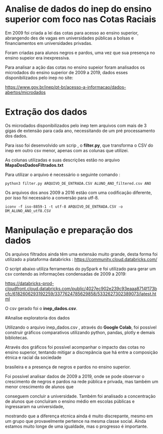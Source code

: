 # Analise de dados do inep do ensino superior com foco nas Cotas Raciais
Em 2009 foi criada a lei das cotas para acesso ao ensino superior, abrangendo des de vagas em universidades públicas a bolsas e financiamentos em universidades privadas. 

Foram criadas para alunos negros e pardos, uma vez que sua presença no ensino supeior era inexpressiva.

Para analisar a ação das cotas no ensino supeior foram analisados os microdados do ensino superior de 2009 a 2019, dados esses disponibilizados pelo inep no site:

https://www.gov.br/inep/pt-br/acesso-a-informacao/dados-abertos/microdados

# Extração dos dados
Os microdados disponibilizados pelo inep tem arquivos com mais de 3 gigas de extensão para cada ano, necessitando de um pré processamento dos dados.

Para isso foi desenvolvido um scrip , o **filter.py**, que transforma o CSV do inep em outro csv menor, apenas com as colunas que utilizei.

As colunas utilizadas e suas descrições estão no arquivo **MapaDosDadosFiltrados.txt**

Para utilizar o arquivo é necessário o seguinte comando :
```shell 
python3 filter.py ARQUIVO_DE_ENTRADA.CSV ALUNO_ANO_filtered.csv ANO
```
Os arquivos dos anos 2009 a 2016 estão com uma codificação diferente, por isso foi necessário a conversão para utf-8.
```shell 
iconv -f iso-8859-1 -t utf-8 ARQUIVO_DE_ENTRADA.CSV -o DM_ALUNO_ANO_utf8.CSV
```
# Manipulação e preparação dos dados
Os arquivos filtrados ainda têm uma extensão muito grande, desta forma foi utilizado a plataforma databricks : https://community.cloud.databricks.com/

O script abaixo utiliza ferramentas do pySpark e foi utilizado para gerar um csv contendo as informações condensadas de 2009 a 2019:

https://databricks-prod-cloudfront.cloud.databricks.com/public/4027ec902e239c93eaaa8714f173bcfc/6182606293192259/3377624785629858/5332627302389073/latest.html

O csv gerado foi o **inep_dados.csv**.

#Analise exploratoria dos dados

Utilizando o arquivo inep_dados.csv , através do **Google Colab**, foi possível construir gráficos comparativos utilizando python, pandas, plotly e demais bibliotecas.

Através dos gráficos foi possível acompanhar o impacto das cotas no ensino superior, tentando mitigar a discrepância que há entre a composição étnica e racial da sociedade 

brasileira e a presença de negros e pardos no ensino superior. 

Foi possível analisar dados de 2009 a 2019, onde se pode observar o crescimento de negros e pardos na rede pública e privada, mas também um menor crescimento de alunos que 

conseguem concluir a universidade. Também foi analisado a concentração de alunos que concluíram o ensino médio em escolas públicas e ingressaram na universidade,

mostrando que a diferença etcnica ainda é muito discrepante, mesmo em um grupo que provavelmente pertence na mesma classe social.
Ainda estamos muito longe de uma igualdade, mas o progresso é importante. 


